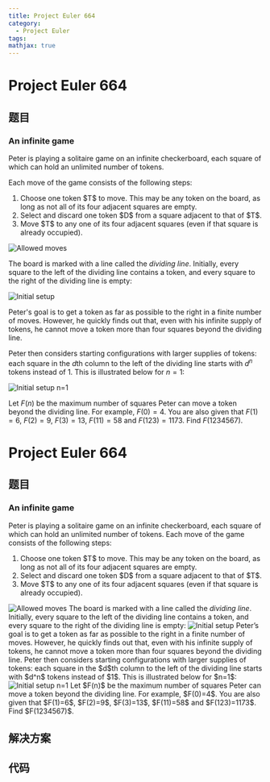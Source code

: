 ```yaml
---
title: Project Euler 664
category:
  - Project Euler
tags:
mathjax: true
---
```

<escape><!-- more --></escape>
    
# Project Euler 664
## 题目
### An infinite game


Peter is playing a solitaire game on an infinite checkerboard, each square of which can hold an unlimited number of tokens.

Each move of the game consists of the following steps:
<ol><li>Choose one token $T$ to move. This may be any token on the board, as long as not all of its four adjacent squares are empty.</li>
<li>Select and discard one token $D$ from a square adjacent to that of $T$.</li>
<li>Move $T$ to any one of its four adjacent squares (even if that square is already occupied).</li>
</ol><div class="center">
<img src="project/images/p664_moves.gif" alt="Allowed moves" /></div>

The board is marked with a line called the <i>dividing line</i>. Initially, every square to the left of the dividing line contains a token, and every square to the right of the dividing line is empty:

<div class="center">
<img src="project/images/p664_starting_0.png" alt="Initial setup" /></div>

Peter's goal is to get a token as far as possible to the right in a finite number of moves. However, he quickly finds out that, even with his infinite supply of tokens, he cannot move a token more than four squares beyond the dividing line.

Peter then considers starting configurations with larger supplies of tokens: each square in the $d$th column to the left of the dividing line starts with $d^n$ tokens instead of 1. This is illustrated below for $n=1$:

<div class="center">
<img src="project/images/p664_starting_1.png" alt="Initial setup n=1" /></div>

Let $F(n)$ be the maximum number of squares Peter can move a token beyond the dividing line. For example, $F(0)=4$.
You are also given that $F(1)=6$, $F(2)=9$, $F(3)=13$, $F(11)=58$ and $F(123)=1173$.
Find $F(1234567)$.



# Project Euler 664
## 题目
### An infinite game

Peter is playing a solitaire game on an infinite checkerboard, each square of which can hold an unlimited number of tokens.
Each move of the game consists of the following steps:
<ol>
<li>Choose one token $T$ to move. This may be any token on the board, as long as not all of its four adjacent squares are empty.</li>
<li>Select and discard one token $D$ from a square adjacent to that of $T$.</li>
<li>Move $T$ to any one of its four adjacent squares (even if that square is already occupied).</li>
</ol>
<img src="https://projecteuler.net/project/images/p664_moves.gif" alt="Allowed moves">
The board is marked with a line called the <i>dividing line</i>. Initially, every square to the left of the dividing line contains a token, and every square to the right of the dividing line is empty:
<img src="https://projecteuler.net/project/images/p664_starting_0.png" alt="Initial setup">
Peter’s goal is to get a token as far as possible to the right in a finite number of moves. However, he quickly finds out that, even with his infinite supply of tokens, he cannot move a token more than four squares beyond the dividing line.
Peter then considers starting configurations with larger supplies of tokens: each square in the $d$th column to the left of the dividing line starts with $d^n$ tokens instead of $1$. This is illustrated below for $n=1$:
<img src="https://projecteuler.net/project/images/p664_starting_1.png" alt="Initial setup n=1">
Let $F(n)$ be the maximum number of squares Peter can move a token beyond the dividing line. For example, $F(0)=4$. You are also given that $F(1)=6$, $F(2)=9$, $F(3)=13$, $F(11)=58$ and $F(123)=1173$.
Find $F(1234567)$.


## 解决方案


## 代码


